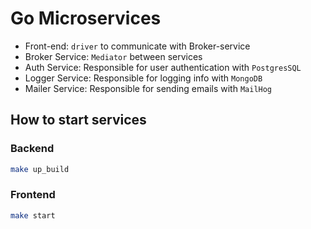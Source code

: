 # Go Microservices

- Front-end: `driver` to communicate with Broker-service
- Broker Service: `Mediator` between services
- Auth Service: Responsible for user authentication with `PostgresSQL`
- Logger Service: Responsible for logging info with `MongoDB`
- Mailer Service: Responsible for sending emails with `MailHog`

## How to start services

### Backend

```sh
make up_build 
```

### Frontend

```sh
make start 
```
